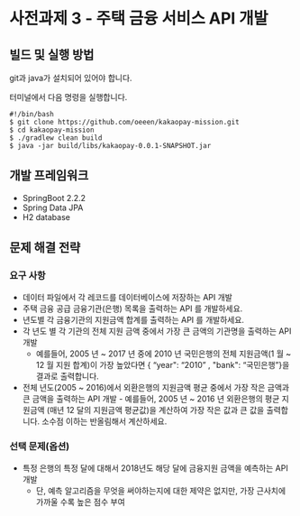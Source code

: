 # 사전과제 3 - 주택 금융 서비스 API 개발

## 빌드 및 실행 방법

git과 java가 설치되어 있어야 합니다.

터미널에서 다음 명령을 실행합니다.

```shell script
#!/bin/bash
$ git clone https://github.com/oeeen/kakaopay-mission.git
$ cd kakaopay-mission
$ ./gradlew clean build
$ java -jar build/libs/kakaopay-0.0.1-SNAPSHOT.jar
```

## 개발 프레임워크

- SpringBoot 2.2.2
- Spring Data JPA
- H2 database

## 문제 해결 전략

### 요구 사항

- 데이터 파일에서 각 레코드를 데이터베이스에 저장하는 API 개발
- 주택 금융 공급 금융기관(은행) 목록을 출력하는 API 를 개발하세요.
- 년도별 각 금융기관의 지원금액 합계를 출력하는 API 를 개발하세요.
- 각 년도 별 각 기관의 전체 지원 금액 중에서 가장 큰 금액의 기관명을 출력하는 API 개발
    - 예를들어, 2005 년 ~ 2017 년 중에 2010 년 국민은행의 전체 지원금액(1 월 ~ 12 월 지원 합계)이 가장 높았다면 { “year": “2010” , "bank": “국민은행”}을 결과로 출력합니다.
- 전체 년도(2005 ~ 2016)에서 외환은행의 지원금액 평균 중에서 가장 작은 금액과 큰 금액을 출력하는 API 개발
        - 예를들어, 2005 년 ~ 2016 년 외환은행의 평균 지원금액 (매년 12 달의 지원금액 평균값)을 계산하여 가장 작은 값과 큰 값을 출력합니다. 소수점 이하는 반올림해서 계산하세요.
        
### 선택 문제(옵션)
- 특정 은행의 특정 달에 대해서 2018년도 해당 달에 금융지원 금액을 예측하는 API 개발
    - 단, 예측 알고리즘을 무엇을 써야하는지에 대한 제약은 없지만, 가장 근사치에 가까울 수록 높은 점수 부여
